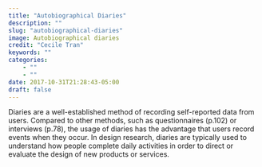 ```yaml
---
title: "Autobiographical Diaries"
description: ""
slug: "autobiographical-diaries"
image: Autobiographical diaries
credit: "Cecile Tran"
keywords: ""
categories:
    - ""
    - ""
date: 2017-10-31T21:28:43-05:00
draft: false
---
```


Diaries are a well-established method of recording self-reported data from users. Compared to other methods, such as questionnaires (p.102) or interviews (p.78), the usage of diaries has the advantage that users record events when they occur. In design research, diaries are typically used to understand how people complete daily activities in order to direct or evaluate the design of new products or services.
